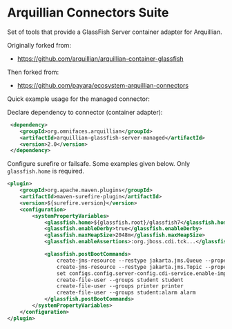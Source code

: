 # Arquillian Connectors Suite

Set of tools that provide a GlassFish Server container adapter for Arquillian.

Originally forked from:
 * https://github.com/arquillian/arquillian-container-glassfish

Then forked from:
 * https://github.com/payara/ecosystem-arquillian-connectors


 Quick example usage for the managed connector:

 Declare dependency to connector (container adapter):

```xml
 <dependency>
    <groupId>org.omnifaces.arquillian</groupId>
    <artifactId>arquillian-glassfish-server-managed</artifactId>
    <version>2.0</version>
 </dependency>
```

 Configure surefire or failsafe. Some examples given below. Only `glassfish.home` is required.

```xml
<plugin>
    <groupId>org.apache.maven.plugins</groupId>
    <artifactId>maven-surefire-plugin</artifactId>
    <version>${surefire.version}</version>
    <configuration>
        <systemPropertyVariables>
            <glassfish.home>${glassfish.root}/glassfish7</glassfish.home>
            <glassfish.enableDerby>true</glassfish.enableDerby>
            <glassfish.maxHeapSize>2048m</glassfish.maxHeapSize>
            <glassfish.enableAssertions>:org.jboss.cdi.tck...</glassfish.enableAssertions>

            <glassfish.postBootCommands>
                create-jms-resource --restype jakarta.jms.Queue --property Name=queue_test queue_test
                create-jms-resource --restype jakarta.jms.Topic --property Name=topic_test topic_test
                set configs.config.server-config.cdi-service.enable-implicit-cdi=true
                create-file-user --groups student student
                create-file-user --groups printer printer
                create-file-user --groups student:alarm alarm
            </glassfish.postBootCommands>
        </systemPropertyVariables>
    </configuration>
</plugin>

```
